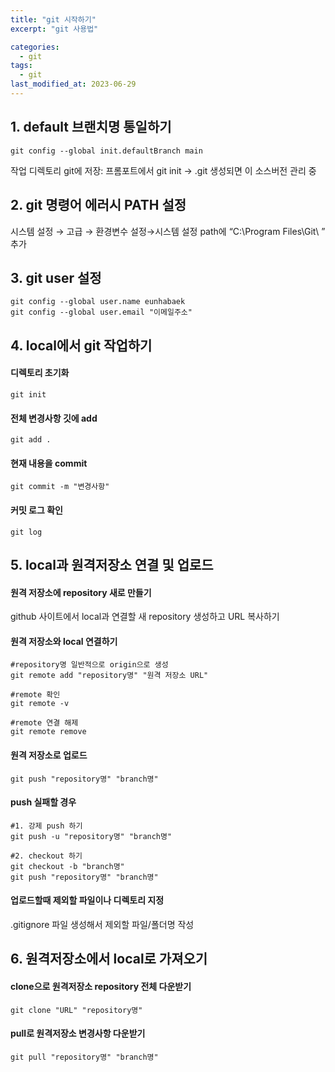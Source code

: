 ```yaml
---
title: "git 시작하기"
excerpt: "git 사용법"

categories:
  - git
tags:
  - git
last_modified_at: 2023-06-29
--- 
```


## 1. default 브랜치명 통일하기 ##

```shell
git config --global init.defaultBranch main
```
작업 디렉토리 git에 저장: 프롬포트에서  git init  → .git 생성되면 이 소스버전 관리 중

## 2. git 명령어 에러시 PATH 설정 ##

시스템 설정 → 고급 → 환경변수 설정→시스템 설정 path에 “C:\Program Files\Git\ ” 추가

## 3. git user 설정 ##

```shell
git config --global user.name eunhabaek
git config --global user.email "이메일주소"
```

## 4. local에서 git 작업하기 ##

#### 디렉토리 초기화 ####

```shell
git init
```
#### 전체 변경사항 깃에 add ####
```shell
git add .
```

#### 현재 내용을 commit ####
```shell
git commit -m "변경사항"
```

#### 커밋 로그 확인 ####

```shell
git log
```

## 5. local과 원격저장소 연결 및 업로드 ##

#### 원격 저장소에 repository 새로 만들기 ####
github 사이트에서 local과 연결할 새 repository 생성하고 URL 복사하기

#### 원격 저장소와 local 연결하기

```shell
#repository명 일반적으로 origin으로 생성
git remote add "repository명" "원격 저장소 URL"

#remote 확인
git remote -v

#remote 연결 해제
git remote remove
```
#### 원격 저장소로 업로드 ####
```shell
git push "repository명" "branch명" 
```
#### push 실패할 경우 ####
```shell
#1. 강제 push 하기
git push -u "repository명" "branch명"

#2. checkout 하기
git checkout -b "branch명" 
git push "repository명" "branch명"
```

#### 업로드할때 제외할 파일이나 디렉토리 지정 ####
.gitignore 파일 생성해서 제외할 파일/폴더명 작성

## 6. 원격저장소에서 local로 가져오기 ##

#### clone으로 원격저장소 repository 전체 다운받기 ####
```shell
git clone "URL" "repository명"
```

#### pull로 원격저장소 변경사항 다운받기 ####
```shell
git pull "repository명" "branch명"
```